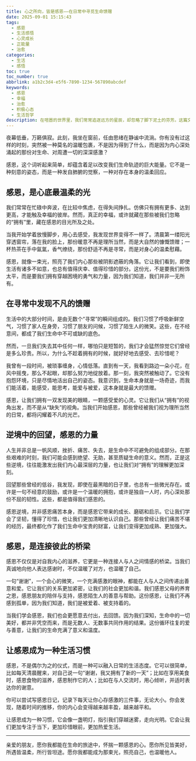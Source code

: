 ```yaml
---
title: 心之所向，皆是感恩——在日常中寻觅生命馈赠
date: 2025-09-01 15:15:43
tags:
  - 感恩
  - 生活感悟
  - 心灵成长
  - 正能量
  - 治愈
categories:
  - 生活
  - 感悟
toc: true
toc_number: true
abbrlink: a1b2c3d4-e5f6-7890-1234-567890abcdef
keywords:
  - 感恩
  - 幸福
  - 治愈
  - 积极心态
  - 生活哲学
description: 在喧嚣的世界里，我们常常追逐远方的星辰，却忽略了脚下泥土的芬芳。这篇文章将带你走进感恩的温柔世界，感受它如何点亮我们内心的光芒，如何在平凡中发现不凡的馈赠，又如何在逆境中给予我们前行的力量。让我们一起，让感恩成为一种生活习惯，让心之所向，皆是生命最美好的回响。
---
```


夜幕低垂，万籁俱寂。此刻，我坐在窗前，任由思绪在静谧中流淌。你有没有过这样的时刻，突然被一种莫名的温暖包裹，不是因为得到了什么，而是因为内心深处涌起的那份对生命、对周遭一切的深深感激？

感恩，这个词听起来简单，却蕴含着足以改变我们生命轨迹的巨大能量。它不是一种刻意的姿态，而是一种发自肺腑的觉察，一种对存在本身的温柔回应。

## 感恩，是心底最温柔的光

我们常常在忙碌中奔波，在比较中焦虑，在得失间挣扎。仿佛只有拥有更多、达到更高，才能触及幸福的彼岸。然而，真正的幸福，或许就藏在那些被我们忽略的“拥有”里，藏在感恩的目光所及之处。

当我开始学着放慢脚步，用心去感受，我发现世界变得不一样了。清晨第一缕阳光穿透窗帘，落在我的脸上，那份暖意不再是理所当然，而是大自然的慷慨馈赠；一杯热茶在手中氤氲，香气缭绕，那份舒适不再是寻常，而是对身心的温柔慰藉。

感恩，就像一束光，照亮了我们内心那些被阴影遮蔽的角落。它让我们看到，即使生活有诸多不如意，也总有值得庆幸、值得珍惜的部分。这份光，不是要我们粉饰太平，而是要我们拥有穿越困境的勇气和力量，因为我们知道，我们并非一无所有。

## 在寻常中发现不凡的馈赠

生活中的大部分时间，是由无数个“寻常”的瞬间组成的。我们习惯了呼吸新鲜空气，习惯了家人在身旁，习惯了朋友的问候，习惯了陌生人的微笑。这些，在不经意间，都成了我们生命中不可或缺的底色。

然而，一旦我们失去其中任何一样，哪怕只是短暂的，我们才会猛然惊觉它们曾经是多么珍贵。所以，为什么不趁着拥有的时候，就好好地去感受、去珍惜呢？

我曾有一段时间，被琐事缠身，心情低落。直到有一天，我看到路边一朵小花，在风中摇曳，那么不起眼，却那么努力地绽放着。那一刻，我突然被触动了。它没有抱怨环境，只是尽情地活出自己的姿态。我意识到，生命本身就是一场奇迹，而我们能活着，能感受，能思考，能爱与被爱，这本身就是最大的馈赠。

感恩，让我们拥有一双发现美的眼睛，一颗感受爱的心灵。它让我们从“拥有”的视角出发，而不是从“缺失”的视角。当我们开始感恩，那些曾经被我们视为理所当然的日常，都将闪耀着不凡的光芒。

## 逆境中的回望，感恩的力量

人生并非总是一帆风顺，挫折、痛苦、失去，是生命中不可避免的组成部分。在那些艰难的时刻，我们可能会感到绝望、无助，甚至质疑生命的意义。然而，正是这些逆境，往往能激发出我们内心最深层的力量，也让我们对“拥有”的理解更加深刻。

回望那些曾经的低谷，我发现，即使在最黑暗的日子里，也总有一些微光存在。或许是一句不经意的鼓励，或许是一个温暖的拥抱，或许是独自一人时，内心深处那份不屈的韧性。这些，都是值得我们感恩的。

感恩逆境，并非感恩痛苦本身，而是感恩它带来的成长、磨砺和启示。它让我们学会了坚韧，懂得了珍惜，也让我们更加清晰地认识自己。那些曾经让我们痛苦不堪的经历，最终都化作了我们生命中宝贵的财富，让我们变得更加成熟、更加强大。

## 感恩，是连接彼此的桥梁

感恩不仅仅是对自我内心的滋养，它更是一种连接人与人之间情感的桥梁。当我们真诚地向他人表达感谢时，不仅温暖了对方，也温暖了自己。

一句“谢谢”，一个会心的微笑，一个充满感激的眼神，都能在人与人之间传递出善意和爱。它让我们的关系更加紧密，让我们的社会更加和谐。我们感恩父母的养育之恩，感恩朋友的陪伴与支持，感恩陌生人的善意与帮助。这份感恩，让我们不再感到孤单，因为我们知道，我们是被爱着、被支持着的。

当我们学会感恩，我们也会更愿意去付出，去回馈。因为我们深知，生命中的一切美好，都并非凭空而来，而是无数人、无数事共同作用的结果。这份循环往复的爱与善意，让我们的生命充满了意义和温度。

## 让感恩成为一种生活习惯

感恩，不是偶尔为之的仪式，而是一种可以融入日常的生活态度。它可以很简单，比如每天清晨醒来，对自己说一句“谢谢，我又拥有了新的一天”；比如在享用美食时，感恩食物的滋养，感恩制作它的人；比如在与人交流时，用心倾听，并适时表达你的谢意。

你可以尝试写感恩日记，记录下每天让你心存感激的三件事，无论大小。你会发现，随着时间的推移，你的内心会变得越来越丰盈，越来越平和。

让感恩成为一种习惯，它会像一盏明灯，指引我们穿越迷雾，走向光明。它会让我们更加专注于当下，更加珍惜眼前，更加热爱生活。

---

亲爱的朋友，愿你我都能在生命的旅途中，怀揣一颗感恩的心。愿你所见皆美好，所遇皆温柔，所行皆坦途。愿你我都能成为那束光，照亮自己，也温暖他人。